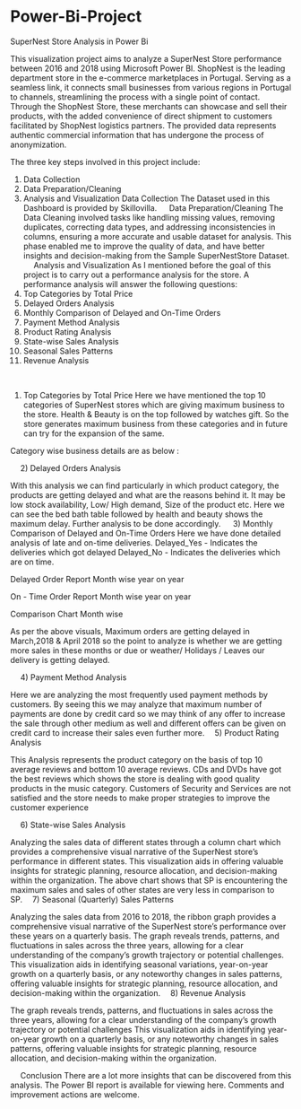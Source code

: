# Power-Bi-Project
SuperNest Store Analysis in Power Bi

This visualization project aims to analyze a SuperNest Store performance between 2016 and 2018 using Microsoft Power BI.
ShopNest   is the leading department store in the e-commerce marketplaces in Portugal. Serving as a seamless link, it connects small businesses from various regions in Portugal to channels, streamlining the process with a single point of contact. Through the ShopNest Store, these merchants can showcase and sell their products, with the added convenience of direct shipment to customers facilitated by ShopNest logistics partners. The provided data represents authentic commercial information that has undergone the process of anonymization. 
 

The three key steps involved in this project include:
1.	Data Collection
2.	Data Preparation/Cleaning
3.	Analysis and Visualization
Data Collection
The Dataset used in this Dashboard is provided by Skillovilla.
 
Data Preparation/Cleaning
The Data Cleaning involved tasks like handling missing values, removing duplicates, correcting data types, and addressing inconsistencies in columns, ensuring a more accurate and usable dataset for analysis. This phase enabled me to improve the quality of data, and have better insights and decision-making from the Sample SuperNestStore Dataset.
  
Analysis and Visualization
As I mentioned before the goal of this project is to carry out a performance analysis for the store. A performance analysis will answer the following questions:
1.	Top Categories by Total Price
2.	Delayed Orders Analysis
3.	Monthly Comparison of Delayed and On-Time Orders
4.	Payment Method Analysis
5.	Product Rating Analysis
6.	State-wise Sales Analysis
7.	Seasonal Sales Patterns
8.	Revenue Analysis

 

1)	Top Categories by Total Price
Here we have mentioned the top 10 categories of SuperNest stores which are giving maximum business to the store. 
Health & Beauty is on the top followed by watches gift. So the store generates maximum business from these categories and in future can try for the expansion of the same.




Category wise business details are as below : 
 
 
2)	Delayed Orders Analysis
 
With this analysis we can find particularly in which product category, the products are getting delayed and what are the reasons behind it. 
It may be low stock availability, Low/ High demand, Size of the product etc.
Here we can see the bed bath table followed by health and beauty  shows the maximum delay. Further analysis to be done accordingly.
 
3) Monthly Comparison of Delayed and On-Time Orders
Here we have done detailed analysis of late and on-time deliveries.
Delayed_Yes - Indicates the deliveries which got delayed
Delayed_No - Indicates the deliveries which are on time.

Delayed Order Report Month wise year on year

 

On - Time Order Report Month wise year on year

 







Comparison Chart Month wise

 
As per the above visuals, Maximum orders are getting delayed in March,2018 & April 2018 so the point to analyze is whether we are getting more sales in these months or due or weather/ Holidays / Leaves our delivery is getting delayed.


 
 
4) Payment Method Analysis

 

Here we are analyzing the most frequently used payment methods by customers.
By seeing this we may analyze that maximum number of payments are done by credit card so we may think of any offer to increase the sale through other medium as well and different offers can be given on credit card to increase their sales even further more. 
5) Product Rating Analysis


 

This Analysis represents the product category on the basis of top 10 average reviews and bottom 10 average reviews.
CDs and DVDs have got the best reviews which shows the store is dealing with good quality products in the music category.
Customers of Security and Services are not satisfied and the store needs to make proper strategies to improve the customer experience

 
6) State-wise Sales Analysis


 

Analyzing the sales data of different states through a column chart which provides a comprehensive visual narrative of the SuperNest store’s performance in different states. This visualization aids in offering valuable insights for strategic planning, resource allocation, and decision-making within the organization.
The above chart shows that SP is encountering the maximum sales and sales of other states are very less in comparison to SP. 
7) Seasonal (Quarterly) Sales Patterns

 

Analyzing the sales data from 2016 to 2018, the ribbon graph provides a comprehensive visual narrative of the SuperNest store’s performance over these years on a quarterly basis. The graph reveals trends, patterns, and fluctuations in sales across the three years, allowing for a clear understanding of the company’s growth trajectory or potential challenges. This visualization aids in identifying seasonal variations, year-on-year growth on a quarterly basis, or any noteworthy changes in sales patterns, offering valuable insights for strategic planning, resource allocation, and decision-making within the organization. 
8) Revenue Analysis

 


The graph reveals trends, patterns, and fluctuations in sales across the three years, allowing for a clear understanding of the company’s growth trajectory or potential challenges
This visualization aids in identifying year-on-year growth on a quarterly basis, or any noteworthy changes in sales patterns, offering valuable insights for strategic planning, resource allocation, and decision-making within the organization.


 
Conclusion
There are a lot more insights that can be discovered from this analysis. The Power BI report is available for viewing here. 
Comments and improvement actions are welcome.


















